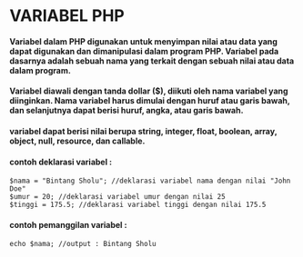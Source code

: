 # VARIABEL PHP
#### Variabel dalam PHP digunakan untuk menyimpan nilai atau data yang dapat digunakan dan dimanipulasi dalam program PHP. Variabel pada dasarnya adalah sebuah nama yang terkait dengan sebuah nilai atau data dalam program.
#### Variabel diawali dengan tanda dollar ($), diikuti oleh nama variabel yang diinginkan. Nama variabel harus dimulai dengan huruf atau garis bawah, dan selanjutnya dapat berisi huruf, angka, atau garis bawah.
#### variabel dapat berisi nilai berupa string, integer, float, boolean, array, object, null, resource, dan callable.

#### contoh deklarasi variabel :
```
$nama = "Bintang Sholu"; //deklarasi variabel nama dengan nilai "John Doe"
$umur = 20; //deklarasi variabel umur dengan nilai 25
$tinggi = 175.5; //deklarasi variabel tinggi dengan nilai 175.5

```
#### contoh pemanggilan variabel :
```
echo $nama; //output : Bintang Sholu
```
